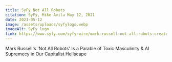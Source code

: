 ```yaml
---
title: SyFy Not All Robots
citation: SyFy, Mike Avila May 12, 2021
date: 2021-05-12
image: /assets/uploads/syfylogo.webp
imageAlt: SyFy logo
link: https://www.syfy.com/syfy-wire/mark-russell-not-all-robots-creator-owned-comic-toxic-masculinity
---
```

Mark Russell's 'Not All Robots' Is a Parable of Toxic Masculinity & AI Supremecy in Our Capitalist Hellscape